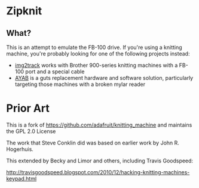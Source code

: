 # Zipknit

## What?

This is an attempt to emulate the FB-100 drive. If you're using a knitting machine, you're probably looking for one of the following projects instead:

* [img2track](https://daviworks.com/knitting/) works with Brother 900-series knitting machines with a FB-100 port and a special cable
* [AYAB](http://www.ayab-knitting.com/) is a guts replacement hardware and software solution, particularly targeting those machines with a broken mylar reader


# Prior Art

This is a fork of https://github.com/adafruit/knitting_machine and maintains the GPL 2.0 License

The work that Steve Conklin did was based on earlier work by John R. Hogerhuis.

This extended by Becky and Limor and others, including Travis Goodspeed:

http://travisgoodspeed.blogspot.com/2010/12/hacking-knitting-machines-keypad.html
